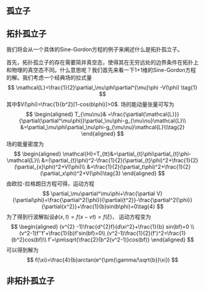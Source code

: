 ## 孤立子

## 拓扑孤立子
我们将会从一个具体的Sine-Gordon方程的例子来阐述什么是拓扑孤立子。

首先，拓扑孤立子的存在需要简并真空态，使得其在无穷远处的边界条件在拓扑上和物理的真空态不同。什么意思呢？我们首先来看一下1+1维的Sine-Gordon方程的解。我们考虑一个经典场的拉式量
$$
 \mathcal{L}=\frac{1}{2}\partial_\mu\phi\partial^{\mu}\phi -V(\phi) \tag{1}
$$
其中$V(\phi)=\frac{1}{b^2}[1-cos(b\phi)]>0$.
场的能动量张量可写为
$$
\begin{aligned}
T_{\mu\nu}& =\frac{\partial{\mathcal{L}}}{\partial(\partial^\mu\phi)}\partial_\nu\phi-g_{\mu\nu}\mathcal{L}\\
&=\partial_\mu\phi\partial_\nu\phi-g_{\mu\nu}\mathcal{L}\\\tag{2}
\end{aligned}
$$
场的能量密度为
$$
\begin{aligned}
\mathcal{H}=T_{tt}&=\partial_{t}\phi\partial_{t}\phi-\mathcal{L}\\
&=(\partial_{t}\phi)^2-\frac{1}{2}(\partial_{t}\phi)^2+\frac{1}{2}(\partial_{x}\phi)^2+V(\phi)\\
&=\frac{1}{2}(\partial_t\phi)^2+\frac{1}{2}(\partial_x\phi)^2+V(\phi)\tag{3}
\end{aligned}
$$
由欧拉-拉格朗日方程可得，运动方程
$$
\partial_\mu\partial^\mu\phi+\frac{\partial V}{\partial\phi}=\frac{\partial^2{\phi}}{\partial{t^2}}-\frac{\partial^2{\phi}}{\partial{x^2}}+\frac{1}{b}sin(b\phi)=0\tag{4}
$$
为了得到行波解拟设$\phi(x,t)=f(x-vt)=f(\xi)$，
运动方程变为
$$
\begin{aligned}
(v^{2} -1)\frac{d^{2}f}{d\xi^2}+\frac{1}{b} sin(bf)=0 \\
(v^2-1)f''f'+\frac{1}{b}f'sin(bf)=0\\
(v^2-1)\frac{1}{2}(f')^2=\frac{1}{b^2}cos(bf)\\
f'=\pm\sqrt{\frac{2}{b^2(v^2-1)}cos(bf)}
\end{aligned}
$$
可以得到解为
$$
f(\xi)=\frac{4}{b}arctan(e^{\pm(\gamma/\sqrt{b})\xi})
$$
## 非拓扑孤立子

<!--stackedit_data:
eyJoaXN0b3J5IjpbMzQ1MDQ4ODU2LDg0NDE0ODUwNSwtMTk3NT
Y0NDYyOSwxNDYxODcyNzE0LDIxMjE0NjcxMjgsNzg2MDI3ODYw
LDE4MjY2NzQyNTAsLTE1MTYyMjMzOTEsLTE4NzAzNzcyODEsLT
k4NDYyNDE3MiwxNzk5MjIyMjAsODczMzEwNjE2LDg4OTM2Njcy
NiwtMzA4NTA0ODYyLDExODUwOTIzMTQsMjExNDU1ODczNiwtMT
MzNTIxMDg0OSw1MDU4NTgyNTksMTk5MDE2Nzc0OSwtMzg4NDA5
ODAyXX0=
-->